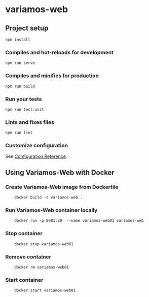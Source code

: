 # variamos-web

## Project setup
```
npm install
```

### Compiles and hot-reloads for development
```
npm run serve
```
### Compiles and minifies for production
```
npm run build
```

### Run your tests
```
npm run test:unit
```

### Lints and fixes files
```
npm run lint
```
### Customize configuration
See [Configuration Reference](https://cli.vuejs.org/config/).
## Using Variamos-Web with Docker
### Create Variamos-Web image from Dockerfile
```
    docker build -t variamos-web .
```
### Run Variamos-Web container locally
```
    docker run -p 8081:80  --name variamos-web01 variamos-web
```
### Stop container
```
    docker stop variamos-web01
```
### Remove container
```
    docker rm variamos-web01
```
### Start container
```
    docker start variamos-web01
```


